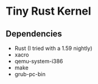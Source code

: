 # Tiny Rust Kernel

## Dependencies

- Rust (I tried with a 1.59 nightly)
- xacro
- qemu-system-i386
- make
- grub-pc-bin
